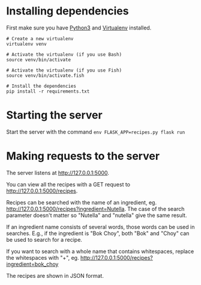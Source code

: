 # Installing dependencies

First make sure you have [Python3](https://www.python.org/downloads/) and [Virtualenv](https://virtualenv.pypa.io/en/stable/installation/) installed.

```shell
# Create a new virtualenv
virtualenv venv

# Activate the virtualenv (if you use Bash)
source venv/bin/activate

# Activate the virtualenv (if you use Fish)
source venv/bin/activate.fish

# Install the dependencies
pip install -r requirements.txt
```

# Starting the server

Start the server with the command `env FLASK_APP=recipes.py flask run`

# Making requests to the server

The server listens at http://127.0.0.1:5000.

You can view all the recipes with a GET request to http://127.0.0.1:5000/recipes.

Recipes can be searched with the name of an ingredient, eg. http://127.0.0.1:5000/recipes?ingredient=Nutella.
The case of the search parameter doesn't matter so "Nutella" and "nutella" give the same result.

If an ingredient name consists of several words, those words can be
used in searches. E.g., if the ingredient is "Bok Choy", both "Bok" and "Choy" can be used to search for a recipe.

If you want to search with a whole name that contains whitespaces, replace the whitespaces with "+", eg. http://127.0.0.1:5000/recipes?ingredient=bok_choy

The recipes are shown in JSON format.
